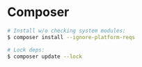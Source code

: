 # Composer

```sh
# Install w/o checking system modules:
$ composer install --ignore-platform-reqs

# Lock deps:
$ composer update --lock
```
